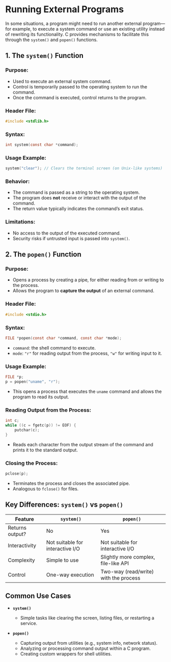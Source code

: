 # **Running External Programs**

In some situations, a program might need to run another external program—for example, to execute a system command or use an existing utility instead of rewriting its functionality. C provides mechanisms to facilitate this through the `system()` and `popen()` functions.

## **1. The `system()` Function**

### **Purpose:**

* Used to execute an external system command.
* Control is temporarily passed to the operating system to run the command.
* Once the command is executed, control returns to the program.

### **Header File:**

```c
#include <stdlib.h>
```

### **Syntax:**

```c
int system(const char *command);
```

### **Usage Example:**

```c
system("clear"); // Clears the terminal screen (on Unix-like systems)
```

### **Behavior:**

* The command is passed as a string to the operating system.
* The program does **not** receive or interact with the output of the command.
* The return value typically indicates the command’s exit status.

### **Limitations:**

* No access to the output of the executed command.
* Security risks if untrusted input is passed into `system()`.

## **2. The `popen()` Function**

### **Purpose:**

* Opens a process by creating a pipe, for either reading from or writing to the process.
* Allows the program to **capture the output** of an external command.

### **Header File:**

```c
#include <stdio.h>
```

### **Syntax:**

```c
FILE *popen(const char *command, const char *mode);
```

* `command`: the shell command to execute.
* `mode`: `"r"` for reading output from the process, `"w"` for writing input to it.

### **Usage Example:**

```c
FILE *p;
p = popen("uname", "r");
```

* This opens a process that executes the `uname` command and allows the program to read its output.

### **Reading Output from the Process:**

```c
int c;
while ((c = fgetc(p)) != EOF) {
    putchar(c);
}
```

* Reads each character from the output stream of the command and prints it to the standard output.

### **Closing the Process:**

```c
pclose(p);
```

* Terminates the process and closes the associated pipe.
* Analogous to `fclose()` for files.

## **Key Differences: `system()` vs `popen()`**

| Feature         | `system()`                       | `popen()`                             |
| --------------- | -------------------------------- | ------------------------------------- |
| Returns output? | No                               | Yes                                   |
| Interactivity   | Not suitable for interactive I/O | Not suitable for interactive I/O      |
| Complexity      | Simple to use                    | Slightly more complex, file-like API  |
| Control         | One-way execution                | Two-way (read/write) with the process |

## **Common Use Cases**

* **`system()`**

  * Simple tasks like clearing the screen, listing files, or restarting a service.
* **`popen()`**

  * Capturing output from utilities (e.g., system info, network status).
  * Analyzing or processing command output within a C program.
  * Creating custom wrappers for shell utilities.